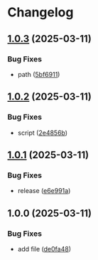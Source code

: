 # Changelog

## [1.0.3](https://github.com/KarinJS/karin-plugin-webui-network-monitor/compare/v1.0.2...v1.0.3) (2025-03-11)


### Bug Fixes

* path ([5bf6911](https://github.com/KarinJS/karin-plugin-webui-network-monitor/commit/5bf6911a7a8723efa7ece6a07038f5783cfe3e53))

## [1.0.2](https://github.com/KarinJS/karin-plugin-webui-network-monitor/compare/v1.0.1...v1.0.2) (2025-03-11)


### Bug Fixes

* script ([2e4856b](https://github.com/KarinJS/karin-plugin-webui-network-monitor/commit/2e4856b1980f53ded0037448211bf4d13d3d658b))

## [1.0.1](https://github.com/KarinJS/karin-plugin-webui-network-monitor/compare/v1.0.0...v1.0.1) (2025-03-11)


### Bug Fixes

* release ([e6e991a](https://github.com/KarinJS/karin-plugin-webui-network-monitor/commit/e6e991a37fcf3865711f0b3eaaf89f1c1a4a2a79))

## 1.0.0 (2025-03-11)


### Bug Fixes

* add file ([de0fa48](https://github.com/KarinJS/karin-plugin-webui-network-monitor/commit/de0fa481ab9834cb429c6bf82a9fab378b65c733))
